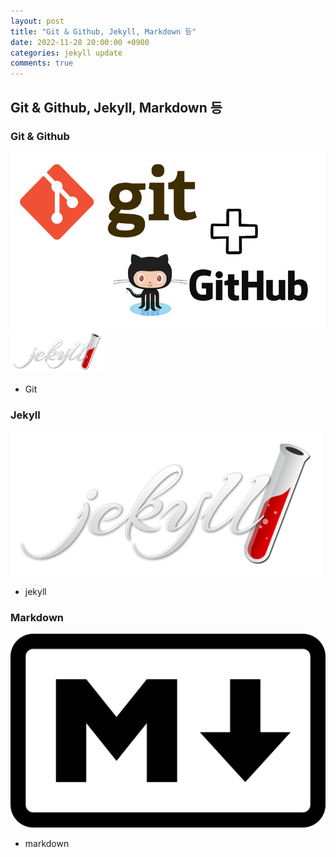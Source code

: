 ```yaml
---
layout: post
title: "Git & Github, Jekyll, Markdown 등"
date: 2022-11-28 20:00:00 +0900
categories: jekyll update
comments: true
---
```


## Git & Github, Jekyll, Markdown 등

### Git & Github
![image](https://raw.githubusercontent.com/20223073/20223073.github.io/main/public/git.jpg)
<img src="https://raw.githubusercontent.com/20223073/20223073.github.io/main/public/jekyll.png" alt="alt text" title="image Title" width="150"/>

- Git 

### Jekyll 
![image](https://raw.githubusercontent.com/20223073/20223073.github.io/main/public/jekyll.png)
- jekyll

### Markdown
![image](https://raw.githubusercontent.com/20223073/20223073.github.io/main/public/markdown.png)
- markdown